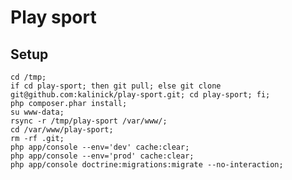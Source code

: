 # Play sport

## Setup

    cd /tmp;
    if cd play-sport; then git pull; else git clone git@github.com:kalinick/play-sport.git; cd play-sport; fi;
    php composer.phar install;
    su www-data;
    rsync -r /tmp/play-sport /var/www/;
    cd /var/www/play-sport;
    rm -rf .git;
    php app/console --env='dev' cache:clear;
    php app/console --env='prod' cache:clear;
    php app/console doctrine:migrations:migrate --no-interaction;

